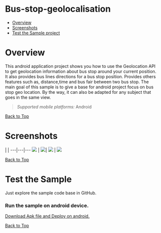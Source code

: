 Bus-stop-geolocalisation
==================


<a id="top"></a>
* [Overview](#overview)
* [Screenshots](#screenshots)
* [Test the Sample project](#test-the-sample)

# Overview

This android application project shows you how to use the Geolocation API to get geolocation information about bus stop around your current position. It also provides bus lines directions for a bus stop position. Provides others features such as, distance,time and bus fair between two bus stop. The main goal of this sample is to give a base for android project focus on bus stop geo location. By the way, it can also be adapted for any subject that goes in the same view.

> *Supported mobile platforms:* Android
>

[Back to Top](#top)

# Screenshots

 |  |
---|---|---
![](http://hisseine-ousmane.com/sreenshots/2.jpg) | ![](http://hisseine-ousmane.com/sreenshots/5.jpg)|
![](http://hisseine-ousmane.com/sreenshots/3.jpg) | ![](http://hisseine-ousmane.com/sreenshots/4.jpg)


[Back to Top](#top)

# Test the Sample
Just explore the sample code base in GitHub.
### Run the sample on android device.

[Download Apk file and Deploy on android.][Download Apk file]

[Download Apk file]: http://hisseine-ousmane.com/sreenshots/geo1.apk

[Back to Top](#top)
